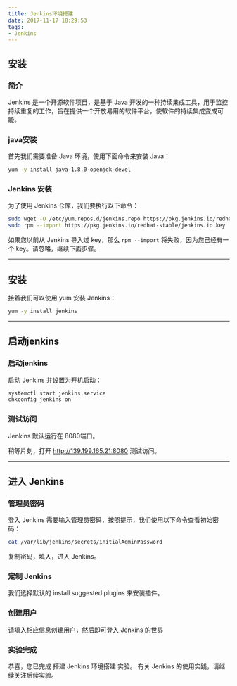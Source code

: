 ```yaml
---
title: Jenkins环境搭建
date: 2017-11-17 18:29:53
tags:
- Jenkins
---
```


## 安装

<!-- more -->

### 简介

Jenkins 是一个开源软件项目，是基于 Java 开发的一种持续集成工具，用于监控持续重复的工作，旨在提供一个开放易用的软件平台，使软件的持续集成变成可能。

### java安装

首先我们需要准备 Java 环境，使用下面命令来安装 Java：

```bash
yum -y install java-1.8.0-openjdk-devel
```

### Jenkins 安装

为了使用 Jenkins 仓库，我们要执行以下命令：

```bash
sudo wget -O /etc/yum.repos.d/jenkins.repo https://pkg.jenkins.io/redhat-stable/jenkins.repo
sudo rpm --import https://pkg.jenkins.io/redhat-stable/jenkins.io.key
```

如果您以前从 Jenkins 导入过 key，那么 `rpm --import` 将失败，因为您已经有一个 key。请忽略，继续下面步骤。

---

## 安装

接着我们可以使用 yum 安装 Jenkins：

```bash
yum -y install jenkins
```

---

## 启动jenkins

### 启动jenkins

启动 Jenkins 并设置为开机启动：

```bash
systemctl start jenkins.service
chkconfig jenkins on
```

### 测试访问

Jenkins 默认运行在 8080端口。

稍等片刻，打开 http://139.199.165.21:8080 测试访问。

---

## 进入 Jenkins

### 管理员密码

登入 Jenkins 需要输入管理员密码，按照提示，我们使用以下命令查看初始密码：

```bash
cat /var/lib/jenkins/secrets/initialAdminPassword
```

复制密码，填入，进入 Jenkins。

### 定制 Jenkins

我们选择默认的 install suggested plugins 来安装插件。

### 创建用户

请填入相应信息创建用户，然后即可登入 Jenkins 的世界

### 实验完成

恭喜，您已完成 搭建 Jenkins 环境搭建 实验。
有关 Jenkins 的使用实践，请继续关注后续实验。